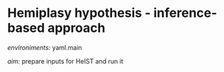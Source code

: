 # Hemiplasy hypothesis - inference-based approach


*environiments:* yaml.main 


*aim:* prepare inputs for HeIST and run it


